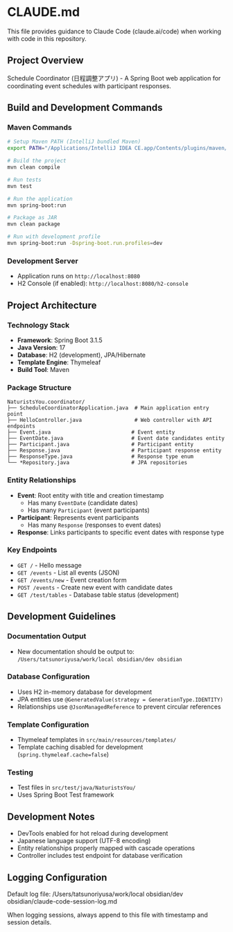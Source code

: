 # CLAUDE.md

This file provides guidance to Claude Code (claude.ai/code) when working with code in this repository.

## Project Overview

Schedule Coordinator (日程調整アプリ) - A Spring Boot web application for coordinating event schedules with participant responses.

## Build and Development Commands

### Maven Commands
```bash
# Setup Maven PATH (IntelliJ bundled Maven)
export PATH="/Applications/IntelliJ IDEA CE.app/Contents/plugins/maven/lib/maven3/bin:$PATH"

# Build the project
mvn clean compile

# Run tests
mvn test

# Run the application
mvn spring-boot:run

# Package as JAR
mvn clean package

# Run with development profile
mvn spring-boot:run -Dspring-boot.run.profiles=dev
```

### Development Server
- Application runs on `http://localhost:8080`
- H2 Console (if enabled): `http://localhost:8080/h2-console`

## Project Architecture

### Technology Stack
- **Framework**: Spring Boot 3.1.5
- **Java Version**: 17
- **Database**: H2 (development), JPA/Hibernate
- **Template Engine**: Thymeleaf
- **Build Tool**: Maven

### Package Structure
```
NaturistsYou.coordinator/
├── ScheduleCoordinatorApplication.java  # Main application entry point
├── HelloController.java                 # Web controller with API endpoints
├── Event.java                          # Event entity
├── EventDate.java                      # Event date candidates entity
├── Participant.java                    # Participant entity
├── Response.java                       # Participant response entity
├── ResponseType.java                   # Response type enum
└── *Repository.java                    # JPA repositories
```

### Entity Relationships
- **Event**: Root entity with title and creation timestamp
  - Has many `EventDate` (candidate dates)
  - Has many `Participant` (event participants)
- **Participant**: Represents event participants
  - Has many `Response` (responses to event dates)
- **Response**: Links participants to specific event dates with response type

### Key Endpoints
- `GET /` - Hello message
- `GET /events` - List all events (JSON)
- `GET /events/new` - Event creation form
- `POST /events` - Create new event with candidate dates
- `GET /test/tables` - Database table status (development)

## Development Guidelines

### Documentation Output
- New documentation should be output to: `/Users/tatsunoriyusa/work/local obsidian/dev obsidian`

### Database Configuration
- Uses H2 in-memory database for development
- JPA entities use `@GeneratedValue(strategy = GenerationType.IDENTITY)`
- Relationships use `@JsonManagedReference` to prevent circular references

### Template Configuration
- Thymeleaf templates in `src/main/resources/templates/`
- Template caching disabled for development (`spring.thymeleaf.cache=false`)

### Testing
- Test files in `src/test/java/NaturistsYou/`
- Uses Spring Boot Test framework

## Development Notes

- DevTools enabled for hot reload during development
- Japanese language support (UTF-8 encoding)
- Entity relationships properly mapped with cascade operations
- Controller includes test endpoint for database verification

## Logging Configuration
Default log file: /Users/tatsunoriyusa/work/local obsidian/dev obsidian/claude-code-session-log.md

When logging sessions, always append to this file with timestamp and session details.